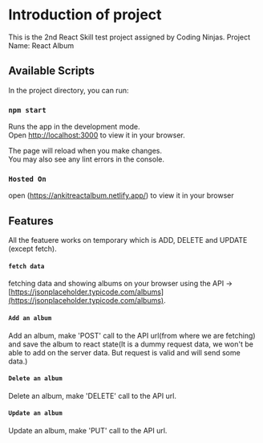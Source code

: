 # Introduction of project
This is the 2nd React Skill test project assigned by Coding Ninjas.
Project Name: React Album

## Available Scripts

In the project directory, you can run:

### `npm start`

Runs the app in the development mode.\
Open [http://localhost:3000](http://localhost:3000) to view it in your browser.

The page will reload when you make changes.\
You may also see any lint errors in the console.

### `Hosted On`
open (https://ankitreactalbum.netlify.app/) to view it in your browser

## Features

All the featuere works on temporary which is ADD, DELETE and UPDATE (except fetch).


#### `fetch data`
fetching data and showing albums on your browser using the API -> [https://jsonplaceholder.typicode.com/albums](https://jsonplaceholder.typicode.com/albums).

#### `Add an album`
Add an album, make 'POST' call to the API url(from where we are fetching) and save the album to react state(It is a dummy request data, we won't be able to add on the server data. But request is valid and will send some data.)

#### `Delete an album`
Delete an album, make 'DELETE' call to the API url.

#### `Update an album`
Update an album, make 'PUT' call to the API url.
